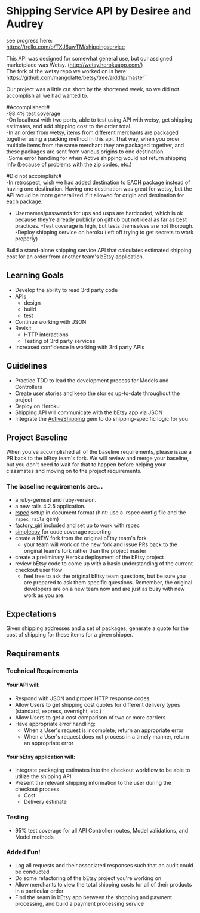 # Shipping Service API by Desiree and Audrey  

see progress here:  
https://trello.com/b/TXJ6uwTM/shippingservice  

This API was designed for somewhat general use, but our assigned marketplace was Wetsy. (http://wetsy.herokuapp.com/)   
The fork of the wetsy repo we worked on is here:   https://github.com/mangolatte/betsy/tree/alddfp/master`  

Our project was a little cut short by the shortened week, so we did not accomplish all we had wanted to.   

#Accomplished:#  
-98.4% test coverage    
-On localhost with two ports, able to test using API with wetsy, get shipping estimates, and add shipping cost to the order total.  
-In an order from wetsy, items from different merchants are packaged together using a packing method in this api. That way, when you order multiple items from the same merchant they are packaged together, and these packages are sent from various origins to one destination.  
-Some error handling for when Active shipping would not return shipping info (because of problems with the zip codes, etc.)  

#Did not accomplish:#    
-In retrospect, wish we had added destination to EACH package instead of having one destination. Having one destination was great for wetsy, but the API would be more generalized if it allowed for origin and destination for each package.  
- Usernames/passwords for ups and usps are hardcoded, which is ok because they're already publicly on github but not ideal as far as best practices.
-Test coverage is high, but tests themselves are not thorough.  
-Deploy shipping service on heroku (left off trying to get secrets to work properly)   




Build a stand-alone shipping service API that calculates estimated shipping cost for an order from another team's bEtsy application.

## Learning Goals
- Develop the ability to read 3rd party code
- APIs
    - design
    - build
    - test
- Continue working with JSON
- Revisit
    - HTTP interactions
    - Testing of 3rd party services
- Increased confidence in working with 3rd party APIs

## Guidelines
- Practice TDD to lead the development process for Models and Controllers
- Create user stories and keep the stories up-to-date throughout the project
- Deploy on Heroku
- Shipping API will communicate with the bEtsy app via JSON
- Integrate the [ActiveShipping](https://github.com/Shopify/active_shipping) gem to do shipping-specific logic for you

## Project Baseline
When you've accomplished all of the baseline requirements, please issue a PR back to the bEtsy team's fork. We will review and merge your baseline, but you don't need to wait for that to happen before helping your classmates and moving on to the project requirements.

### The baseline requirements are...
- a ruby-gemset and ruby-version.
- a new rails 4.2.5 application.
- [rspec](https://github.com/rspec/rspec-rails) setup in document format (hint: use a .rspec config file and the `rspec_rails` gem)
- [factory_girl](https://github.com/thoughtbot/factory_girl_rails) included and set up to work with rspec
- [simplecov](https://github.com/colszowka/simplecov) for code coverage reporting
- create a NEW fork from the original bEtsy team's fork
  - your team will work on the new fork and issue PRs back to the original team's fork rather than the project master
- create a preliminary Heroku deployment of the bEtsy project
- review bEtsy code to come up with a basic understanding of the current checkout user flow
  - feel free to ask the original bEtsy team questions, but be sure you are prepared to ask them specific questions. Remember, the original developers are on a new team now and are just as busy with new work as you are.

## Expectations
Given shipping addresses and a set of packages, generate a quote for the cost of shipping for these items for a given shipper.

## Requirements
### Technical Requirements
#### Your API will:
- Respond with JSON and proper HTTP response codes  
- Allow Users to get shipping cost quotes for different delivery types (standard, express, overnight, etc.)
- Allow Users to get a cost comparison of two or more carriers  
- Have appropriate error handling:
  - When a User's request is incomplete, return an appropriate error
  - When a User's request does not process in a timely manner, return an appropriate error

#### Your bEtsy application will:
- Integrate packaging estimates into the checkout workflow to be able to utilize the shipping API
- Present the relevant shipping information to the user during the checkout process
  - Cost
  - Delivery estimate

### Testing
- 95% test coverage for all API Controller routes, Model validations, and Model methods

### Added Fun!
- Log all requests and their associated responses such that an audit could be conducted  
- Do some refactoring of the bEtsy project you're working on
- Allow merchants to view the total shipping costs for all of their products in a particular order
- Find the seam in bEtsy app between the shopping and payment processing, and build a payment processing service
